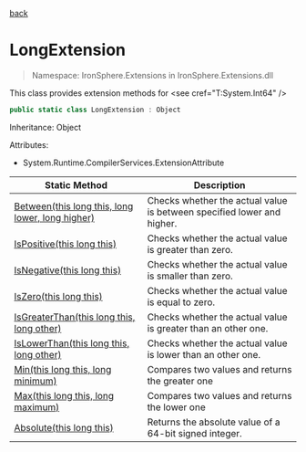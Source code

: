 ﻿[back](/IronSphere.Extensions/types)

# LongExtension

> Namespace: IronSphere.Extensions in  IronSphere.Extensions.dll

This class provides extension methods for &lt;see cref=&quot;T:System.Int64&quot; /&gt;

```csharp
public static class LongExtension : Object
```
Inheritance: Object



Attributes:

* System.Runtime.CompilerServices.ExtensionAttribute



| Static Method | Description |
| --- | --- |
| [Between(this long this, long lower, long higher)](LongExtension_Between(Int64,Int64,Int64)) | Checks whether the actual value is between specified lower and higher. |
| [IsPositive(this long this)](LongExtension_IsPositive(Int64)) | Checks whether the actual value is greater than zero. |
| [IsNegative(this long this)](LongExtension_IsNegative(Int64)) | Checks whether the actual value is smaller than zero. |
| [IsZero(this long this)](LongExtension_IsZero(Int64)) | Checks whether the actual value is equal to zero. |
| [IsGreaterThan(this long this, long other)](LongExtension_IsGreaterThan(Int64,Int64)) | Checks whether the actual value is greater than an other one. |
| [IsLowerThan(this long this, long other)](LongExtension_IsLowerThan(Int64,Int64)) | Checks whether the actual value is lower than an other one. |
| [Min(this long this, long minimum)](LongExtension_Min(Int64,Int64)) | Compares two values and returns the greater one |
| [Max(this long this, long maximum)](LongExtension_Max(Int64,Int64)) | Compares two values and returns the lower one |
| [Absolute(this long this)](LongExtension_Absolute(Int64)) | Returns the absolute value of a 64-bit signed integer. |
